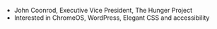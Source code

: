 * John Coonrod, Executive Vice President, The Hunger Project
* Interested in ChromeOS, WordPress, Elegant CSS and accessibility
